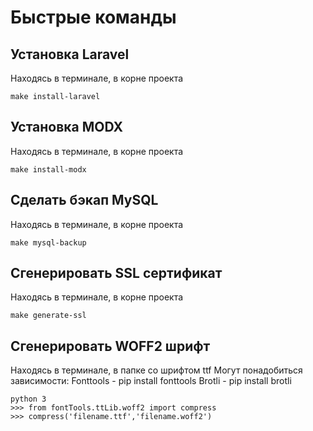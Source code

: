 # Быстрые команды

## Установка Laravel

Находясь в терминале, в корне проекта

```
make install-laravel
```

## Установка MODX

Находясь в терминале, в корне проекта

```
make install-modx
```

## Сделать бэкап MySQL

Находясь в терминале, в корне проекта

```
make mysql-backup
```

## Сгенерировать SSL сертификат

Находясь в терминале, в корне проекта

```
make generate-ssl
```

## Сгенерировать WOFF2 шрифт

Находясь в терминале, в папке со шрифтом ttf
Могут понадобиться зависимости:
Fonttools - pip install fonttools
Brotli - pip install brotli

```
python 3
>>> from fontTools.ttLib.woff2 import compress
>>> compress('filename.ttf','filename.woff2')
```
